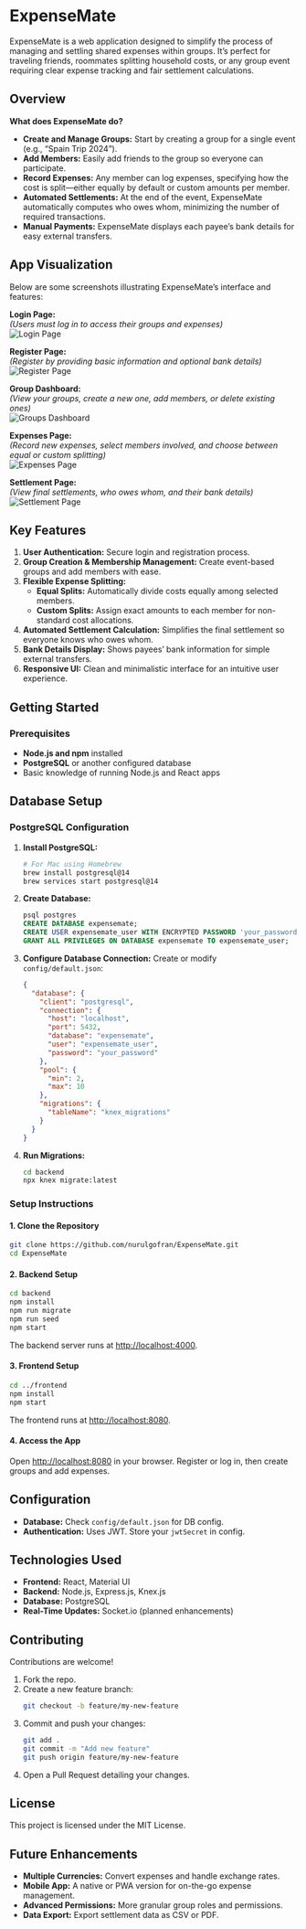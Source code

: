 
# ExpenseMate

ExpenseMate is a web application designed to simplify the process of managing and settling shared expenses within groups. It’s perfect for traveling friends, roommates splitting household costs, or any group event requiring clear expense tracking and fair settlement calculations.

## Overview

**What does ExpenseMate do?**

- **Create and Manage Groups:** Start by creating a group for a single event (e.g., “Spain Trip 2024”).
- **Add Members:** Easily add friends to the group so everyone can participate.
- **Record Expenses:** Any member can log expenses, specifying how the cost is split—either equally by default or custom amounts per member.
- **Automated Settlements:** At the end of the event, ExpenseMate automatically computes who owes whom, minimizing the number of required transactions.
- **Manual Payments:** ExpenseMate displays each payee’s bank details for easy external transfers.

## App Visualization

Below are some screenshots illustrating ExpenseMate’s interface and features:

**Login Page:**  
*(Users must log in to access their groups and expenses)*  
![Login Page](docs/images/login.png)

**Register Page:**  
*(Register by providing basic information and optional bank details)*  
![Register Page](docs/images/register.png)

**Group Dashboard:**  
*(View your groups, create a new one, add members, or delete existing ones)*  
![Groups Dashboard](docs/images/groups.png)

**Expenses Page:**  
*(Record new expenses, select members involved, and choose between equal or custom splitting)*  
![Expenses Page](docs/images/expenses.png)

**Settlement Page:**  
*(View final settlements, who owes whom, and their bank details)*  
![Settlement Page](docs/images/settlement.png)

## Key Features

1. **User Authentication:** Secure login and registration process.
2. **Group Creation & Membership Management:** Create event-based groups and add members with ease.
3. **Flexible Expense Splitting:**
   - **Equal Splits:** Automatically divide costs equally among selected members.
   - **Custom Splits:** Assign exact amounts to each member for non-standard cost allocations.
4. **Automated Settlement Calculation:** Simplifies the final settlement so everyone knows who owes whom.
5. **Bank Details Display:** Shows payees’ bank information for simple external transfers.
6. **Responsive UI:** Clean and minimalistic interface for an intuitive user experience.

## Getting Started

### Prerequisites

- **Node.js and npm** installed
- **PostgreSQL** or another configured database
- Basic knowledge of running Node.js and React apps

## Database Setup

### PostgreSQL Configuration

1. **Install PostgreSQL:**
	```bash
	# For Mac using Homebrew
	brew install postgresql@14
	brew services start postgresql@14
	```

2. **Create Database:**
	```sql
	psql postgres
	CREATE DATABASE expensemate;
	CREATE USER expensemate_user WITH ENCRYPTED PASSWORD 'your_password';
	GRANT ALL PRIVILEGES ON DATABASE expensemate TO expensemate_user;
	```

3. **Configure Database Connection:** Create or modify `config/default.json`:
	```json
	{
	  "database": {
		"client": "postgresql",
		"connection": {
		  "host": "localhost",
		  "port": 5432,
		  "database": "expensemate",
		  "user": "expensemate_user",
		  "password": "your_password"
		},
		"pool": {
		  "min": 2,
		  "max": 10
		},
		"migrations": {
		  "tableName": "knex_migrations"
		}
	  }
	}
	```

4. **Run Migrations:**
	```bash
	cd backend
	npx knex migrate:latest
	```

### Setup Instructions

#### 1. Clone the Repository
```bash
git clone https://github.com/nurulgofran/ExpenseMate.git
cd ExpenseMate
```

#### 2. Backend Setup
```bash
cd backend
npm install
npm run migrate
npm run seed
npm start
```
The backend server runs at [http://localhost:4000](http://localhost:4000).

#### 3. Frontend Setup
```bash
cd ../frontend
npm install
npm start
```
The frontend runs at [http://localhost:8080](http://localhost:8080).

#### 4. Access the App
Open [http://localhost:8080](http://localhost:8080) in your browser. Register or log in, then create groups and add expenses.

## Configuration

- **Database:** Check `config/default.json` for DB config.
- **Authentication:** Uses JWT. Store your `jwtSecret` in config.

## Technologies Used

- **Frontend:** React, Material UI
- **Backend:** Node.js, Express.js, Knex.js
- **Database:** PostgreSQL
- **Real-Time Updates:** Socket.io (planned enhancements)

## Contributing

Contributions are welcome!

1. Fork the repo.
2. Create a new feature branch:
	```bash
	git checkout -b feature/my-new-feature
	```
3. Commit and push your changes:
	```bash
	git add .
	git commit -m "Add new feature"
	git push origin feature/my-new-feature
	```
4. Open a Pull Request detailing your changes.

## License

This project is licensed under the MIT License.

## Future Enhancements

- **Multiple Currencies:** Convert expenses and handle exchange rates.
- **Mobile App:** A native or PWA version for on-the-go expense management.
- **Advanced Permissions:** More granular group roles and permissions.
- **Data Export:** Export settlement data as CSV or PDF.
